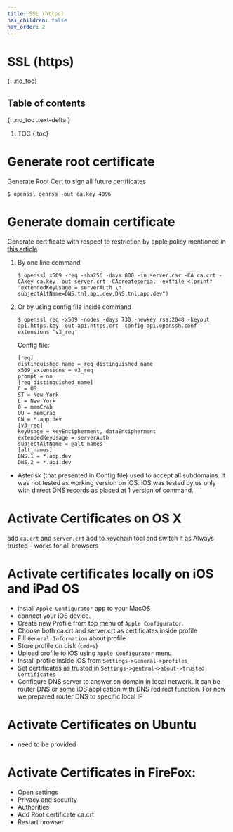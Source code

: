 ```yaml
---
title: SSL (https)
has_children: false
nav_order: 2
---
```


# SSL (https)
{: .no_toc}

## Table of contents
{: .no_toc .text-delta }

1. TOC
{:toc}

# Generate root certificate

Generate Root Cert to sign all future certificates

```
$ openssl genrsa -out ca.key 4096
```

# Generate domain certificate

Generate certificate with respect to restriction by apple policy mentioned in [this article](http://blog.nashcom.de/nashcomblog.nsf/dx/more-strict-server-certificate-handling-in-ios-13-macos-10.15.htm?opendocument&comments)

1. By one line command
	```
	$ openssl x509 -req -sha256 -days 800 -in server.csr -CA ca.crt -CAkey ca.key -out server.crt -CAcreateserial -extfile <(printf "extendedKeyUsage = serverAuth \n subjectAltName=DNS:tnl.api.dev,DNS:tnl.app.dev")
	```
2. Or by using config file inside command
	```
	$ openssl req -x509 -nodes -days 730 -newkey rsa:2048 -keyout api.https.key -out api.https.crt -config api.openssh.conf -extensions 'v3_req'
	```
	
	Config file:
	```
	[req]
	distinguished_name = req_distinguished_name
	x509_extensions = v3_req
	prompt = no
	[req_distinguished_name]
	C = US
	ST = New York
	L = New York
	O = memCrab
	OU = memCrab
	CN = *.app.dev
	[v3_req]
	keyUsage = keyEncipherment, dataEncipherment
	extendedKeyUsage = serverAuth
	subjectAltName = @alt_names
	[alt_names]
	DNS.1 = *.app.dev
	DNS.2 = *.api.dev
	```
* Asterisk (that presented in Config file) used to accept all subdomains. It was not tested as working version on iOS. iOS was tested by us only with dirrect DNS records as placed at 1 version of command.

# Activate Certificates on OS X
add `ca.crt` and `server.crt` add to keychain tool and switch it as Always trusted - works for all browsers

# Activate certificates locally on iOS and iPad OS
- install `Apple Configurator` app to your MacOS 
- connect your iOS device. 
- Create new Profile from top menu of `Apple Configurator`. 
- Choose both ca.crt and server.crt as certificates inside profile
- Fill `General Information` about profile
- Store profile on disk (`cmd+s`)
- Upload profile to iOS using `Apple Configurator` menu
- Install profile inside iOS from `Settings->General->profiles`
- Set certificates as trusted in `Settings->gentral->about->trusted Certificates`
- Configure DNS server to answer on domain in local network. It can be router DNS or some iOS application with DNS redirect function. For now we prepared router DNS to specific local IP

# Activate Certificates on Ubuntu
* need to be provided

# Activate Certificates in FireFox:
* Open settings
* Privacy and security
* Authorities
* Add Root certificate ca.crt
* Restart browser
